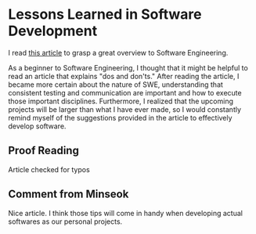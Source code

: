 # Lessons Learned in Software Development

I read [this article](https://henrikwarne.com/2015/04/16/lessons-learned-in-software-development/) to grasp a great overview to Software Engineering.

As a beginner to Software Engineering, I thought that it might be helpful to read an article that explains "dos and don'ts." After reading the article, I became more certain about the nature of SWE, understanding that consistent testing and communication are important and how to execute those important disciplines. Furthermore, I realized that the upcoming projects will be larger than what I have ever made, so I would constantly remind myself of the suggestions provided in the article to effectively develop software.

## Proof Reading

Article checked for typos

## Comment from Minseok

Nice article. I think those tips will come in handy when developing actual softwares as our personal projects.
